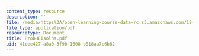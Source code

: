 ```yaml
---
content_type: resource
description: ''
file: /media/https%3A/open-learning-course-data-rc.s3.amazonaws.com/18-303-linear-partial-differential-equations-fall-2006/41cee427a8a03f9b1608b818aa7c6b82_ProbHEIsolns.pdf
file_type: application/pdf
resourcetype: Document
title: ProbHEIsolns.pdf
uid: 41cee427-a8a0-3f9b-1608-b818aa7c6b82
---
```

